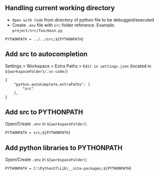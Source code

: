 ## Handling current working directory
- `Open with Code` from directory of python file to be debugged/executed
- Create `.env` file with `src` folder reference. Example: `project/src/foo/main.py`
```
PYTHONPATH = ../../src;${PYTHONPATH}
```
## Add src to autocompletion
Settings > Workspace > Extra Paths > `Edit in settings.json` (located in `${workspaceFolder}/.vs-code/`)

    {
        "python.autoComplete.extraPaths": [
            "src"
        ],
    }

## Add src to PYTHONPATH
Open/Create `.env` in `${workspaceFolder}`:

    PYTHONPATH = src;${PYTHONPATH}
    
## Add python libraries to PYTHONPATH
Open/Create `.env` in `${workspaceFolder}`:

    PYTHONPATH = C:\Python37\Lib\__site-packages;${PYTHONPATH}
